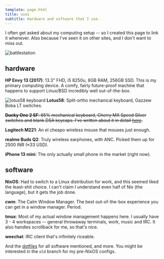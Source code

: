 ```yaml
---
template: page.html
title: uses
subtitle: Hardware and software that I use.
---
```


I often get asked about my computing setup -- so I created this page to link it
whenever. Also because I've seen it on other sites, and I don't want to miss
out.

![battlestation](https://x.icyphox.sh/SX0CU.jpg)

## hardware

**HP Envy 13 (2017)**: 13.3" FHD, i5 8250u, 8GB RAM, 256GB SSD. This is
my primary computing device. A comfy, fairly future-proof machine that
happens to support Linux/BSD incredibly well out-of-the-box.

![lotus58 keyboard](https://x.icyphox.sh/wsHGX.jpg)
**Lotus58**: Split-ortho mechanical keyboard, Gazzew Boba LT switches.

~~**Ducky One 2 SF**: 65% mechanical keyboard, Cherry MX Speed Silver
switches and blank DSA keycaps. I've written about it in detail
[here](/blog/ducky-one-2).~~

**Logitech M221**: An el cheapo wireless mouse that mouses just enough.

**realme Buds Q2**: Truly wireless earphones, with ANC. Picked them up
for 2500 INR (≈33 USD).

**iPhone 13 mini**: The only actually small phone in the market (right
now).

## software

**NixOS**: Had to switch to a Linux distribution for work, and this
seemed liked the least-shit choice. I can't claim I understand even half
of Nix (the language), but it gets the job done.

**cwm**: The Calm Window Manager. The best out-of-the-box experience you can
get in a window manager. Period.

**tmux**: Most of my actual window management happens here. I usually have
3 - 4 workspaces -- general throwaway terminals, work, music and IRC. It also
handles scrollback for me, so that's nice.

**weechat**: IRC client that's infinitely riceable.

And the [dotfiles](https://github.com/icyphox/dotfiles) for all software
mentioned, and more. You might be interested in the `old` branch for my
pre-NixOS configs.

